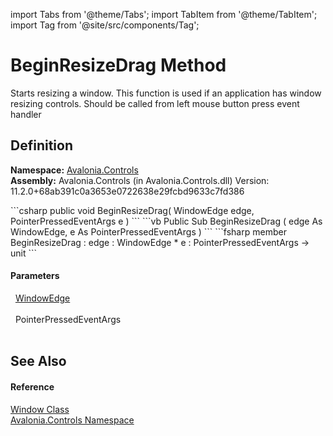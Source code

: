 import Tabs from '@theme/Tabs'; 
import TabItem from '@theme/TabItem'; 
import Tag from '@site/src/components/Tag'; 

# BeginResizeDrag Method


Starts resizing a window. This function is used if an application has window resizing controls. Should be called from left mouse button press event handler



## Definition
**Namespace:** <a href="N_Avalonia_Controls">Avalonia.Controls</a>  
**Assembly:** Avalonia.Controls (in Avalonia.Controls.dll) Version: 11.2.0+68ab391c0a3653e0722638e29fcbd9633c7fd386

<Tabs groupId="api-code-preview">
<TabItem value="csharp" label="C#">
```csharp
public void BeginResizeDrag(
	WindowEdge edge,
	PointerPressedEventArgs e
)
```
</TabItem>
<TabItem value="vb" label="VB">
```vb
Public Sub BeginResizeDrag ( 
	edge As WindowEdge,
	e As PointerPressedEventArgs
)
```
</TabItem>
<TabItem value="fsharp" label="F#">
```fsharp
member BeginResizeDrag : 
        edge : WindowEdge * 
        e : PointerPressedEventArgs -> unit 
```
</TabItem>
</Tabs>



#### Parameters
<dl><dt>  <a href="T_Avalonia_Controls_WindowEdge">WindowEdge</a></dt><dd> </dd><dt>  PointerPressedEventArgs</dt><dd> </dd></dl>

## See Also


#### Reference
<a href="T_Avalonia_Controls_Window">Window Class</a>  
<a href="N_Avalonia_Controls">Avalonia.Controls Namespace</a>  
